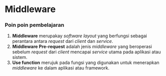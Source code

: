 # Middleware

### Poin poin pembelajaran

1. **Middleware** merupakay *software layout* yang berfungsi sebagai perantara antara *request* dari *client* dan *service*.
2. **Middleware Pre-request** adalah jenis *middleware* yang beroperasi sebelum *request* dari *client* mencapai *service* utama pada aplikasi atau sistem.
3. **Use function** merujuk pada fungsi yang digunakan untuk menerapkan *middleware* ke dalam aplikasi atau framework.
